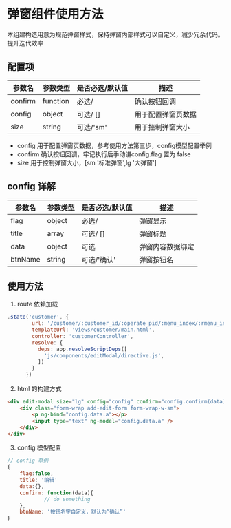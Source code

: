 # 弹窗组件使用方法
本组建构造用意为规范弹窗样式，保持弹窗内部样式可以自定义，减少冗余代码。提升迭代效率
## 配置项

| 参数名 |  参数类型 | 是否必选/默认值 | 描述 |
|----------|------------------------------------------|-------------|---------|
|  confirm   |  function  | 必选/  | 确认按钮回调 |
|  config |  object    | 可选/ []    | 用于配置弹窗页数据   |
|  size |  string | 可选/'sm' |  用于控制弹窗大小  | 
- config 用于配置弹窗页数据，参考使用方法第三步，config模型配置举例
- confirm 确认按钮回调，牢记执行后手动讲config.flag 置为 false
- size 用于控制弹窗大小，[sm '标准弹窗',lg '大弹窗']

## config 详解 
| 参数名 |  参数类型 | 是否必选/默认值 | 描述 |
|----------|------------------------------------------|-------------|---------|
|  flag   |  object  | 必选/  | 弹窗显示 |
|  title |  array    | 可选/ []    | 弹窗标题   |
|  data |  object | 可选 |  弹窗内容数据绑定  | 
| btnName | string | 可选/'确认' |  弹窗按钮名  | 
## 使用方法  
1. route 依赖加载
```js
.state('customer', {
        url: '/customer/:customer_id/:operate_pid/:menu_index/:rmenu_index/:resource/:survey_id',
        templateUrl: 'views/customer/main.html',
        controller: 'customerController',
        resolve: {
          deps: app.resolveScriptDeps([
            'js/components/editModal/directive.js',
          ])
        }
      })
```
2. html 的构建方式
```html
<div edit-modal size="lg" config="config" confirm="config.confirm(data)">
    <div class="form-wrap add-edit-form form-wrap-w-sm">
        <p ng-bind="config.data.a"></p>
        <input type="text" ng-model="config.data.a" />
    </div>
</div>
```
3. config 模型配置
```js
// config 举例
{
    flag:false,
    title: '编辑'
    data:{},
    confirm: function(data){
            // do something
    },
    btnName: '按钮名字自定义，默认为“确认”' 
}
```